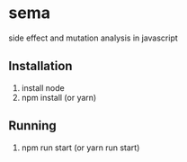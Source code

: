 # sema
side effect and mutation analysis in javascript

## Installation
1. install node 
2. npm install (or yarn)

## Running
1. npm run start (or yarn run start)
    